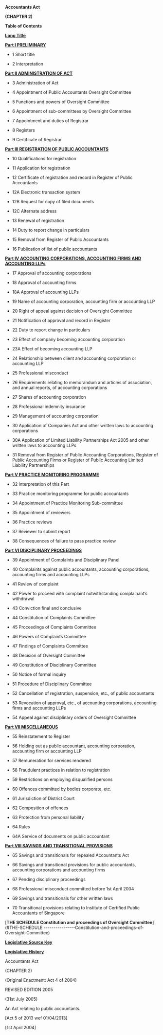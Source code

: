 **Accountants Act**

**(CHAPTER 2)**



**Table of Contents**



[**Long Title**](#Long-Title)

[**Part I PRELIMINARY**](#Part-I-PRELIMINARY)

- 1 Short title

- 2 Interpretation

[**Part II ADMINISTRATION OF ACT**](#Part-II-ADMINISTRATION-OF-ACT)

- 3 Administration of Act

- 4 Appointment of Public Accountants Oversight Committee

- 5 Functions and powers of Oversight Committee

- 6 Appointment of sub-committees by Oversight Committee

- 7 Appointment and duties of Registrar

- 8 Registers

- 9 Certificate of Registrar

[**Part III REGISTRATION OF PUBLIC ACCOUNTANTS**](#Part-III-REGISTRATION-OF-PUBLIC-ACCOUNTANTS)

- 10 Qualifications for registration

- 11 Application for registration

- 12 Certificate of registration and record in Register of Public Accountants

- 12A Electronic transaction system

- 12B Request for copy of filed documents

- 12C Alternate address

- 13 Renewal of registration

- 14 Duty to report change in particulars

- 15 Removal from Register of Public Accountants

- 16 Publication of list of public accountants

[**Part IV ACCOUNTING CORPORATIONS, ACCOUNTING FIRMS AND ACCOUNTING LLPs**](#Part-IV-ACCOUNTING-CORPORATIONS-ACCOUNTING-FIRMS-AND-ACCOUNTING-LLPs)

- 17 Approval of accounting corporations

- 18 Approval of accounting firms

- 18A Approval of accounting LLPs

- 19 Name of accounting corporation, accounting firm or accounting LLP

- 20 Right of appeal against decision of Oversight Committee

- 21 Notification of approval and record in Register

- 22 Duty to report change in particulars

- 23 Effect of company becoming accounting corporation

- 23A Effect of becoming accounting LLP

- 24 Relationship between client and accounting corporation or accounting LLP

- 25 Professional misconduct

- 26 Requirements relating to memorandum and articles of association, and annual reports, of accounting corporations

- 27 Shares of accounting corporation

- 28 Professional indemnity insurance

- 29 Management of accounting corporation

- 30 Application of Companies Act and other written laws to accounting corporations

- 30A Application of Limited Liability Partnerships Act 2005 and other written laws to accounting LLPs

- 31 Removal from Register of Public Accounting Corporations, Register of Public Accounting Firms or Register of Public Accounting Limited Liability Partnerships

[**Part V PRACTICE MONITORING PROGRAMME**](#Part-V-PRACTICE-MONITORING-PROGRAMME)

- 32 Interpretation of this Part

- 33 Practice monitoring programme for public accountants

- 34 Appointment of Practice Monitoring Sub-committee

- 35 Appointment of reviewers

- 36 Practice reviews

- 37 Reviewer to submit report

- 38 Consequences of failure to pass practice review

[**Part VI DISCIPLINARY PROCEEDINGS**](#Part-VI-DISCIPLINARY-PROCEEDINGS)

- 39 Appointment of Complaints and Disciplinary Panel

- 40 Complaints against public accountants, accounting corporations, accounting firms and accounting LLPs

- 41 Review of complaint

- 42 Power to proceed with complaint notwithstanding complainant’s withdrawal

- 43 Conviction final and conclusive

- 44 Constitution of Complaints Committee

- 45 Proceedings of Complaints Committee

- 46 Powers of Complaints Committee

- 47 Findings of Complaints Committee

- 48 Decision of Oversight Committee

- 49 Constitution of Disciplinary Committee

- 50 Notice of formal inquiry

- 51 Procedure of Disciplinary Committee

- 52 Cancellation of registration, suspension, etc., of public accountants

- 53 Revocation of approval, etc., of accounting corporations, accounting firms and accounting LLPs

- 54 Appeal against disciplinary orders of Oversight Committee

[**Part VII MISCELLANEOUS**](#Part-VII-MISCELLANEOUS)

- 55 Reinstatement to Register

- 56 Holding out as public accountant, accounting corporation, accounting firm or accounting LLP

- 57 Remuneration for services rendered

- 58 Fraudulent practices in relation to registration

- 59 Restrictions on employing disqualified persons

- 60 Offences committed by bodies corporate, etc.

- 61 Jurisdiction of District Court

- 62 Composition of offences

- 63 Protection from personal liability

- 64 Rules

- 64A Service of documents on public accountant

[**Part VIII SAVINGS AND TRANSITIONAL PROVISIONS**](#Part-VIII-SAVINGS-AND-TRANSITIONAL-PROVISIONS)

- 65 Savings and transitionals for repealed Accountants Act

- 66 Savings and transitional provisions for public accountants, accounting corporations and accounting firms

- 67 Pending disciplinary proceedings

- 68 Professional misconduct committed before 1st April 2004

- 69 Savings and transitionals for other written laws

- 70 Transitional provisions relating to Institute of Certified Public Accountants of Singapore

[**THE SCHEDULE
                Constitution and proceedings of Oversight Committee**](#THE-SCHEDULE
----------------Constitution-and-proceedings-of-Oversight-Committee)

[**Legislative Source Key**](#Legislative-Source-Key)

[**Legislative History**](#Legislative-History)

Accountants Act

(CHAPTER 2)

(Original Enactment: Act 4 of 2004)

REVISED EDITION 2005

(31st July 2005)

An Act relating to public accountants.

[Act 5 of 2013 wef 01/04/2013]

[1st April 2004]


